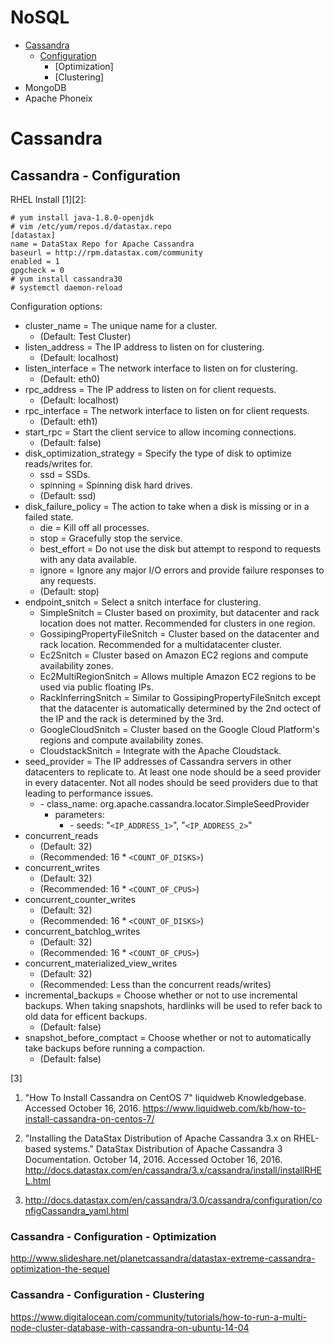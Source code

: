 # NoSQL

* [Cassandra](#cassandra)
  * [Configuration](#cassandra---configuration)
    * [Optimization]
    * [Clustering]
* MongoDB
* Apache Phoneix


# Cassandra


## Cassandra - Configuration

RHEL Install [1][2]:
```
# yum install java-1.8.0-openjdk
# vim /etc/yum/repos.d/datastax.repo
[datastax]
name = DataStax Repo for Apache Cassandra
baseurl = http://rpm.datastax.com/community
enabled = 1
gpgcheck = 0
# yum install cassandra30
# systemctl daemon-reload
```

Configuration options:
* cluster_name = The unique name for a cluster.
  * (Default: Test Cluster)
* listen_address = The IP address to listen on for clustering.
  * (Default: localhost)
* listen_interface = The network interface to listen on for clustering.
  * (Default: eth0)
* rpc_address = The IP address to listen on for client requests.
  * (Default: localhost)
* rpc_interface = The network interface to listen on for client requests.
  * (Default: eth1)
* start_rpc = Start the client service to allow incoming connections.
  * (Default: false)
* disk_optimization_strategy = Specify the type of disk to optimize reads/writes for.
  * ssd = SSDs.
  * spinning = Spinning disk hard drives.
  * (Default: ssd)
* disk_failure_policy = The action to take when a disk is missing or in a failed state.
  * die = Kill off all processes.
  * stop = Gracefully stop the service.
  * best_effort = Do not use the disk but attempt to respond to requests with any data available.
  * ignore = Ignore any major I/O errors and provide failure responses to any requests.
  * (Default: stop)
* endpoint_snitch = Select a snitch interface for clustering.
  * SimpleSnitch =  Cluster based on proximity, but datacenter and rack location does not matter. Recommended for clusters in one region.
  * GossipingPropertyFileSnitch = Cluster based on the datacenter and rack location. Recommended for a multidatacenter cluster.
  * Ec2Snitch = Cluster based on Amazon EC2 regions and compute availability zones.
  * Ec2MultiRegionSnitch = Allows multiple Amazon EC2 regions to be used via public floating IPs.
  * RackInferringSnitch = Similar to GossipingPropertyFileSnitch except that the datacenter is automatically determined by the 2nd octect of the IP and the rack is determined by the 3rd.
  * GoogleCloudSnitch = Cluster based on the Google Cloud Platform's regions and compute availability zones.
  * CloudstackSnitch = Integrate with the Apache Cloudstack.
* seed_provider = The IP addresses of Cassandra servers in other datacenters to replicate to. At least one node should be a seed provider in every datacenter. Not all nodes should be seed providers due to that leading to performance issues.
  * \- class_name: org.apache.cassandra.locator.SimpleSeedProvider
    * parameters:
      * \- seeds: "`<IP_ADDRESS_1>`", "`<IP_ADDRESS_2>`"
* concurrent_reads
  * (Default: 32)
  * (Recommended: 16 * `<COUNT_OF_DISKS>`)
* concurrent_writes
  * (Default: 32)
  * (Recommended: 16 * `<COUNT_OF_CPUS>`)
* concurrent_counter_writes
  * (Default: 32)
  * (Recommended: 16 * `<COUNT_OF_DISKS>`)
* concurrent_batchlog_writes
  * (Default: 32)
  * (Recommended: 16 * `<COUNT_OF_CPUS>`)
* concurrent_materialized_view_writes
  * (Default: 32)
  * (Recommended: Less than the concurrent reads/writes)
* incremental_backups = Choose whether or not to use incremental backups. When taking snapshots, hardlinks will be used to refer back to old data for efficent backups.
  * (Default: false)
* snapshot_before_comptact = Choose whether or not to automatically take backups before running a compaction.
  * (Default: false)

[3]

1. "How To Install Cassandra on CentOS 7" liquidweb Knowledgebase. Accessed October 16, 2016. https://www.liquidweb.com/kb/how-to-install-cassandra-on-centos-7/
2. "Installing the DataStax Distribution of Apache Cassandra 3.x on RHEL-based systems." DataStax Distribution of Apache Cassandra 3 Documentation. October 14, 2016. Accessed October 16, 2016. http://docs.datastax.com/en/cassandra/3.x/cassandra/install/installRHEL.html

3. http://docs.datastax.com/en/cassandra/3.0/cassandra/configuration/configCassandra_yaml.html


### Cassandra - Configuration - Optimization

http://www.slideshare.net/planetcassandra/datastax-extreme-cassandra-optimization-the-sequel


### Cassandra - Configuration - Clustering

https://www.digitalocean.com/community/tutorials/how-to-run-a-multi-node-cluster-database-with-cassandra-on-ubuntu-14-04